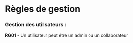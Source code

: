 # Règles de gestion

### Gestion des utilisateurs :

**RG01** - Un utilisateur peut être un admin ou un collaborateur


